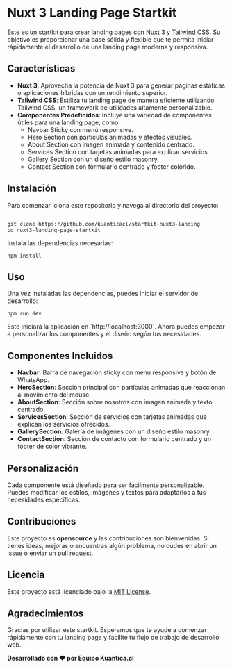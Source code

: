
# Nuxt 3 Landing Page Startkit

Este es un startkit para crear landing pages con [Nuxt 3](https://v3.nuxtjs.org/) y [Tailwind CSS](https://tailwindcss.com/). Su objetivo es proporcionar una base sólida y flexible que te permita iniciar rápidamente el desarrollo de una landing page moderna y responsiva.

## Características

- **Nuxt 3**: Aprovecha la potencia de Nuxt 3 para generar páginas estáticas o aplicaciones híbridas con un rendimiento superior.
- **Tailwind CSS**: Estiliza tu landing page de manera eficiente utilizando Tailwind CSS, un framework de utilidades altamente personalizable.
- **Componentes Predefinidos**: Incluye una variedad de componentes útiles para una landing page, como:
  - Navbar Sticky con menú responsive.
  - Hero Section con partículas animadas y efectos visuales.
  - About Section con imagen animada y contenido centrado.
  - Services Section con tarjetas animadas para explicar servicios.
  - Gallery Section con un diseño estilo masonry.
  - Contact Section con formulario centrado y footer colorido.

## Instalación

Para comenzar, clona este repositorio y navega al directorio del proyecto:

```

git clone https://github.com/kuanticacl/startkit-nuxt3-landing
cd nuxt3-landing-page-startkit

```

Instala las dependencias necesarias:

```
npm install
```

## Uso

Una vez instaladas las dependencias, puedes iniciar el servidor de desarrollo:

```
npm run dev
```

Esto iniciará la aplicación en \`http://localhost:3000\`. Ahora puedes empezar a personalizar los componentes y el diseño según tus necesidades.

## Componentes Incluidos

- **Navbar**: Barra de navegación sticky con menú responsive y botón de WhatsApp.
- **HeroSection**: Sección principal con partículas animadas que reaccionan al movimiento del mouse.
- **AboutSection**: Sección sobre nosotros con imagen animada y texto centrado.
- **ServicesSection**: Sección de servicios con tarjetas animadas que explican los servicios ofrecidos.
- **GallerySection**: Galería de imágenes con un diseño estilo masonry.
- **ContactSection**: Sección de contacto con formulario centrado y un footer de color vibrante.

## Personalización

Cada componente está diseñado para ser fácilmente personalizable. Puedes modificar los estilos, imágenes y textos para adaptarlos a tus necesidades específicas.

## Contribuciones

Este proyecto es **opensource** y las contribuciones son bienvenidas. Si tienes ideas, mejoras o encuentras algún problema, no dudes en abrir un issue o enviar un pull request.

## Licencia

Este proyecto está licenciado bajo la [MIT License](LICENSE).

## Agradecimientos

Gracias por utilizar este startkit. Esperamos que te ayude a comenzar rápidamente con tu landing page y facilite tu flujo de trabajo de desarrollo web.

**Desarrollado con ❤️ por Equipo Kuantica.cl**
